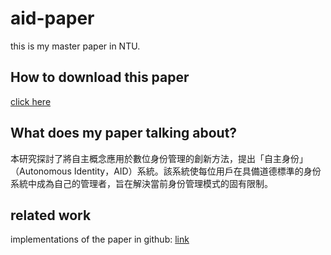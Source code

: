 # aid-paper

this is my master paper in NTU.

## How to download this paper

[click here](https://leon123858.github.io/aid-paper/)

## What does my paper talking about?

本研究探討了將自主概念應用於數位身份管理的創新方法，提出「自主身份」（Autonomous Identity，AID）系統。該系統使每位用戶在具備道德標準的身份系統中成為自己的管理者，旨在解決當前身份管理模式的固有限制。

## related work

implementations of the paper in github: [link](https://github.com/leon123858/aid)
